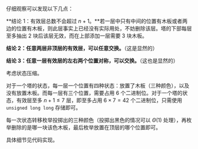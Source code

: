 仔细观察可以发现以下几点：

**结论 1：有效层总数不会超过 $n+1$。**若一层中只有中间的位置有木板或者两边的位置有木板，则此层事实上已经没有实际用处，不妨删除该层。塔的下部每层至多抽出 $2$ 块后该层无效，而在上部添加一层需要 $3$ 块木板。

**结论 2：任意两层非顶层的有效层，可以任意交换。**（这是显然的）

**结论 3：任意一层有效层的左右两个位置对称，可以交换。**（这也是显然的）

考虑状态压缩。

对于一个塔的状态，每一层一个位置有四种状态：放置了木板（三种颜色），以及没有放置木板。而每一层有三个位置，需要占用 $6$ 个二进制位。对于一个塔的状态，有效层至多 $n+1\leq 7$ 层，即至多占用 $6\times 7=42$ 个二进制位，只需使用 `unsigned long long` 存储即可。

每一次状态转移枚举投掷出的三种颜色（投掷出黑色的情况可以 $\Theta(1)$ 处理），再枚举删除的是哪一块该色木板，最后枚举放置在顶层的哪个位置即可。

具体细节见代码实现。

